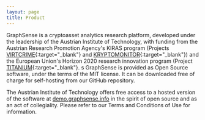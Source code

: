 ```yaml
---
layout: page
title: Product
---
```


GraphSense is a cryptoasset analytics research platform, developed under the leadership of the Austrian Institute of Technology, with funding from the Austrian Research Promotion Agency's KIRAS program (Projects [VIRTCRIME](https://virtcrime-project.info/){:target="_blank"} and [KRYPTOMONITOR](https://kryptomonitor-project.info/){:target="_blank"}) and the European Union's Horizon 2020 research innovation program (Project [TITANIUM](https://titanium-project.eu){:target="_blank"}.
s
GraphSense is provided as Open Source software, under the terms of the MIT license. It can be downloaded free of charge for self-hosting from our GitHub repository.

The Austrian Institute of Technology offers free access to a hosted version of the software at [demo.graphsense.info](https://demo.graphsense.info) in the spirit of open source and as an act of collegiality. Please refer to our Terms and Conditions of Use for information.
